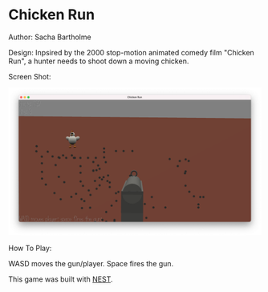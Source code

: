 # Chicken Run

Author: Sacha Bartholme

Design: Inpsired by the 2000 stop-motion animated comedy film "Chicken Run", a hunter needs to shoot down a moving chicken.

Screen Shot:

![Screen Shot](screenshot.png)

How To Play:

WASD moves the gun/player. Space fires the gun.

This game was built with [NEST](NEST.md).
